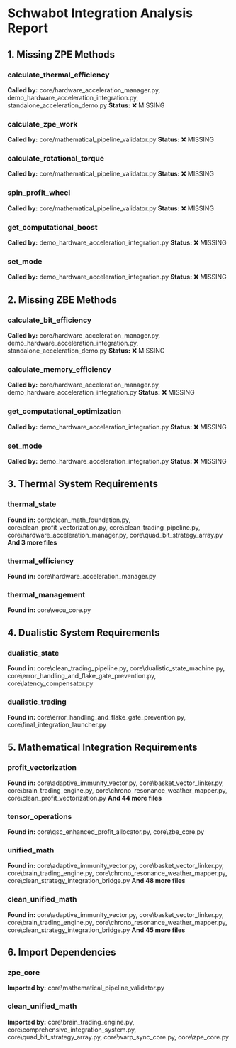 # Schwabot Integration Analysis Report

## 1. Missing ZPE Methods
### calculate_thermal_efficiency
**Called by:** core/hardware_acceleration_manager.py, demo_hardware_acceleration_integration.py, standalone_acceleration_demo.py
**Status:** ❌ MISSING

### calculate_zpe_work
**Called by:** core/mathematical_pipeline_validator.py
**Status:** ❌ MISSING

### calculate_rotational_torque
**Called by:** core/mathematical_pipeline_validator.py
**Status:** ❌ MISSING

### spin_profit_wheel
**Called by:** core/mathematical_pipeline_validator.py
**Status:** ❌ MISSING

### get_computational_boost
**Called by:** demo_hardware_acceleration_integration.py
**Status:** ❌ MISSING

### set_mode
**Called by:** demo_hardware_acceleration_integration.py
**Status:** ❌ MISSING

## 2. Missing ZBE Methods
### calculate_bit_efficiency
**Called by:** core/hardware_acceleration_manager.py, demo_hardware_acceleration_integration.py, standalone_acceleration_demo.py
**Status:** ❌ MISSING

### calculate_memory_efficiency
**Called by:** core/hardware_acceleration_manager.py, demo_hardware_acceleration_integration.py
**Status:** ❌ MISSING

### get_computational_optimization
**Called by:** demo_hardware_acceleration_integration.py
**Status:** ❌ MISSING

### set_mode
**Called by:** demo_hardware_acceleration_integration.py
**Status:** ❌ MISSING

## 3. Thermal System Requirements
### thermal_state
**Found in:** core\clean_math_foundation.py, core\clean_profit_vectorization.py, core\clean_trading_pipeline.py, core\hardware_acceleration_manager.py, core\quad_bit_strategy_array.py
**And 3 more files**

### thermal_efficiency
**Found in:** core\hardware_acceleration_manager.py

### thermal_management
**Found in:** core\vecu_core.py

## 4. Dualistic System Requirements
### dualistic_state
**Found in:** core\clean_trading_pipeline.py, core\dualistic_state_machine.py, core\error_handling_and_flake_gate_prevention.py, core\latency_compensator.py

### dualistic_trading
**Found in:** core\error_handling_and_flake_gate_prevention.py, core\final_integration_launcher.py

## 5. Mathematical Integration Requirements
### profit_vectorization
**Found in:** core\adaptive_immunity_vector.py, core\basket_vector_linker.py, core\brain_trading_engine.py, core\chrono_resonance_weather_mapper.py, core\clean_profit_vectorization.py
**And 44 more files**

### tensor_operations
**Found in:** core\qsc_enhanced_profit_allocator.py, core\zbe_core.py

### unified_math
**Found in:** core\adaptive_immunity_vector.py, core\basket_vector_linker.py, core\brain_trading_engine.py, core\chrono_resonance_weather_mapper.py, core\clean_strategy_integration_bridge.py
**And 48 more files**

### clean_unified_math
**Found in:** core\adaptive_immunity_vector.py, core\basket_vector_linker.py, core\brain_trading_engine.py, core\chrono_resonance_weather_mapper.py, core\clean_strategy_integration_bridge.py
**And 45 more files**

## 6. Import Dependencies
### zpe_core
**Imported by:** core\mathematical_pipeline_validator.py

### clean_unified_math
**Imported by:** core\brain_trading_engine.py, core\comprehensive_integration_system.py, core\quad_bit_strategy_array.py, core\warp_sync_core.py, core\zpe_core.py
